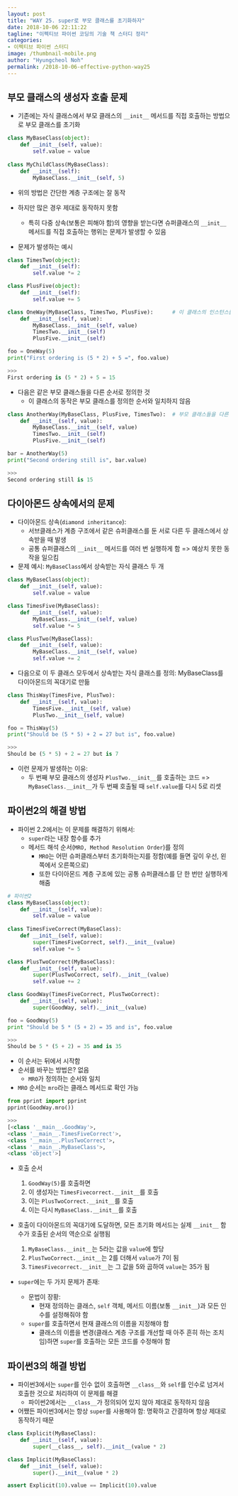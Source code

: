 ```yaml
---
layout: post
title: "WAY 25. super로 부모 클래스를 초기화하자"
date: 2018-10-06 22:11:22
tagline: "이펙티브 파이썬 코딩의 기술 책 스터디 정리"
categories:
- 이펙티브 파이썬 스터디
image: /thumbnail-mobile.png
author: "Hyungcheol Noh"
permalink: /2018-10-06-effective-python-way25
---
```


## 부모 클래스의 생성자 호출 문제
- 기존에는 자식 클래스에서 부모 클래스의 `__init__` 메서드를 직접 호출하는 방법으로 부모 클래스를 초기화

```python
class MyBaseClass(object):
    def __init__(self, value):
        self.value = value
    
class MyChildClass(MyBaseClass):
    def __init__(self):
        MyBaseClass.__init__(self, 5)
```

- 위의 방법은 간단한 계층 구조에는 잘 동작
- 하지만 많은 경우 제대로 동작하지 못함
    - 특히 다중 상속(보통은 피해야 함)의 영향을 받는다면 슈퍼클래스의 `__init__` 메서드를 직접 호출하는 행위는 문제가 발생할 수 있음

- 문제가 발생하는 예시

```python
class TimesTwo(object):
    def __init__(self):
        self.value *= 2

class PlusFive(object):
    def __init__(self):
        self.value += 5

class OneWay(MyBaseClass, TimesTwo, PlusFive):      # 이 클래스의 인스턴스를 생성하면 부모 클래스의 순서와 일치하는 결과가 생성
    def __init__(self, value):
        MyBaseClass.__init__(self, value)
        TimesTwo.__init__(self)
        PlusFive.__init__(self)

foo = OneWay(5)
print("First ordering is (5 * 2) + 5 =", foo.value)

>>>
First ordering is (5 * 2) + 5 = 15
```

- 다음은 같은 부모 클래스들을 다른 순서로 정의한 것
    - 이 클래스의 동작은 부모 클래스를 정의한 순서와 일치하지 않음

```python
class AnotherWay(MyBaseClass, PlusFive, TimesTwo):  # 부모 클래스들을 다른 순서로 정의
    def __init__(self, value):
        MyBaseClass.__init__(self, value)
        TimesTwo.__init__(self)
        PlusFive.__init__(self)

bar = AnotherWay(5)
print("Second ordering still is", bar.value)

>>>
Second ordering still is 15
```

## 다이아몬드 상속에서의 문제
- 다이아몬드 상속(`diamond inheritance`):
    - 서브클래스가 계층 구조에서 같은 슈퍼클래스를 둔 서로 다른 두 클래스에서 상속받을 때 발생
    - 공통 슈퍼클래스의 `__init__` 메서드를 여러 번 실행하게 함 => 예상치 못한 동작을 일으킴
- 문제 예시: `MyBaseClass`에서 상속받는 자식 클래스 두 개

```python
class MyBaseClass(object):
    def __init__(self, value):
        self.value = value

class TimesFive(MyBaseClass):
    def __init__(self, value):
        MyBaseClass.__init__(self, value)
        self.value *= 5

class PlusTwo(MyBaseClass):
    def __init__(self, value):
        MyBaseClass.__init__(self, value)
        self.value += 2
```

- 다음으로 이 두 클래스 모두에서 상속받는 자식 클래스를 정의: MyBaseClass를 다이아몬드의 꼭대기로 만듦

```python
class ThisWay(TimesFive, PlusTwo):
    def __init__(self, value):
        TimesFive.__init__(self, value)
        PlusTwo.__init__(self, value)

foo = ThisWay(5)
print("Should be (5 * 5) + 2 = 27 but is", foo.value)

>>>
Should be (5 * 5) + 2 = 27 but is 7
```

- 이런 문제가 발생하는 이유:
    - 두 번째 부모 클래스의 생성자 `PlusTwo.__init__`를 호출하는 코드 => `MyBaseClass.__init__`가 두 번째 호출될 때 `self.value`를 다시 5로 리셋

## 파이썬2의 해결 방법
- 파이썬 2.2에서는 이 문제를 해결하기 위해서:
    - `super`라는 내장 함수를 추가
    - 메서드 해석 순서(`MRO, Method Resolution Order`)를 정의
        - `MRO`는 어떤 슈퍼클래스부터 초기화하는지를 정함(예를 들면 깊이 우선, 왼쪽에서 오른쪽으로)
        - 또한 다이아몬드 계층 구조에 있는 공통 슈퍼클래스를 단 한 번만 실행하게 해줌

```python
# 파이썬2
class MyBaseClass(object):
    def __init__(self, value):
        self.value = value
        
class TimesFiveCorrect(MyBaseClass):
    def __init__(self, value):
        super(TimesFiveCorrect, self).__init__(value)
        self.value *= 5

class PlusTwoCorrect(MyBaseClass):
    def __init__(self, value):
        super(PlusTwoCorrect, self).__init__(value)
        self.value += 2

class GoodWay(TimesFiveCorrect, PlusTwoCorrect):
    def __init__(self, value):
        super(GoodWay, self).__init__(value)

foo = GoodWay(5)
print "Should be 5 * (5 + 2) = 35 and is", foo.value

>>>
Should be 5 * (5 + 2) = 35 and is 35
```

- 이 순서는 뒤에서 시작함
- 순서를 바꾸는 방법은? 없음
    - `MRO`가 정의하는 순서와 일치
- `MRO` 순서는 `mro`라는 클래스 메서드로 확인 가능

```python
from pprint import pprint
pprint(GoodWay.mro())

>>>
[<class '__main__.GoodWay'>,
<class '__main__.TimesFiveCorrect'>,
<class '__main__.PlusTwoCorrect'>,
<class '__main__.MyBaseClass'>,
<class 'object'>]
```

- 호출 순서
    1. `GoodWay(5)`를 호출하면
    2. 이 생성자는 `TimesFivecorrect.__init__`를 호출
    3. 이는 `PlusTwoCorrect.__init__`를 호출
    4. 이는 다시 `MyBaseClass.__init__`를 호출

- 호출이 다이아몬드의 꼭대기에 도달하면, 모든 초기화 메서드는 실제 `__init__` 함수가 호출된 순서의 역순으로 실행됨
    1. `MyBaseClass.__init__`는 5라는 값을 `value`에 할당
    2. `PlusTwoCorrect.__init__`는 2를 더해서 `value`가 7이 됨
    3. `TimesFivecorrect.__init__`는 그 값을 5와 곱하여 `value`는 35가 됨

- `super`에는 두 가지 문제가 존재:
    - 문법이 장황:
        - 현재 정의하는 클래스, `self` 객체, 메서드 이름(보통 `__init__`)과 모든 인수를 설정해줘야 함
    - `super`를 호출하면서 현재 클래스의 이름을 지정해야 함
        - 클래스의 이름을 변경(클래스 계층 구조를 개선할 때 아주 흔히 하는 조치임)하면 `super`를 호출하는 모든 코드를 수정해야 함
        
## 파이썬3의 해결 방법
- 파이썬3에서는 `super`를 인수 없이 호출하면 `__class__`와 `self`를 인수로 넘겨서 호출한 것으로 처리하여 이 문제를 해결
    - 파이썬2에서는 `__class__`가 정의되어 있지 않아 제대로 동작하지 않음
- 어쨌든 파이썬3에서는 항상 `super`를 사용해야 함: 명확하고 간결하며 항상 제대로 동작하기 때문

```python
class Explicit(MyBaseClass):
    def __init__(self, value):
        super(__class__, self).__init__(value * 2)

class Implicit(MyBaseClass):
    def __init__(self, value):
        super().__init__(value * 2)

assert Explicit(10).value == Implicit(10).value
```
